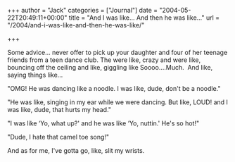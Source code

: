 +++
author = "Jack"
categories = ["Journal"]
date = "2004-05-22T20:49:11+00:00"
title = "And I was like… And then he was like…"
url = "/2004/and-i-was-like-and-then-he-was-like/"

+++

Some advice&#8230; never offer to pick up your daughter and four of her teenage friends from a teen dance club. The were like, crazy and were like, bouncing off the ceiling and like, giggling like Soooo&#8230;.Much.&nbsp; And like, saying things like&#8230;

"OMG! He was dancing like a noodle. I was like, dude, don't be a noodle."

"He was like, singing in my ear while we were dancing. But like, LOUD! and I was like, dude, that hurts my head."

"I was like &#8216;Yo, what up?' and he was like &#8216;Yo, nuttin.' He's so hot!"

"Dude, I hate that camel toe song!"

And as for me, I've gotta go, like, slit my wrists.